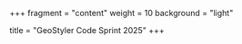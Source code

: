 +++
fragment = "content"
weight = 10
background = "light"

title = "GeoStyler Code Sprint 2025"
+++
